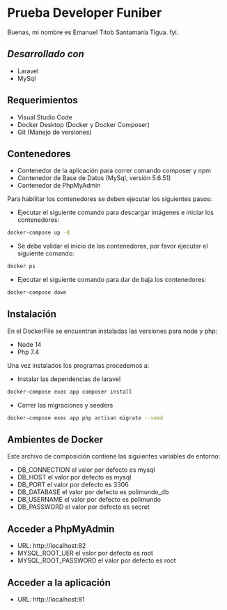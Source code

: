 # Prueba Developer Funiber

Buenas, mi nombre es Emanuel Titob Santamaría Tigua.
fyi.

## _Desarrollado con_

- Laravel
- MySql

## Requerimientos

- Visual Studio Code
- Docker Desktop (Docker y Docker Composer)
- Git (Manejo de versiones)

## Contenedores
- Contenedor de la aplicación para correr comando composer y npm
- Contenedor de Base de Datos (MySql, versión 5.6.51)
- Contenedor de PhpMyAdmin

Para habilitar los contenedores se deben ejecutar los siguientes pasos:

-  Ejecutar el siguiente comando para descargar imágenes e iniciar los contenedores:
  ```sh
docker-compose up -d
```
-  Se debe validar el inicio de los contenedores, por favor ejecutar el siguiente comando:
  ```sh
 docker ps
```
-  Ejecutar el siguiente comando para dar de baja los contenedores:
  ```sh
docker-compose down
```
## Instalación
En el DockerFile se encuentran instaladas las versiones para node y php: 
- Node 14 
- Php 7.4

Una vez instalados los programas procedemos a:
- Instalar las dependencias de laravel
```sh
docker-compose exec app composer install
```
- Correr las migraciones y seeders
```sh
docker-compose exec app php artisan migrate --seed
```

## Ambientes de Docker
Este archivo de composición contiene las siguientes variables de entorno:
- DB_CONNECTION el valor por defecto es mysql
- DB_HOST el valor por defecto es mysql
- DB_PORT el valor por defecto es 3306
- DB_DATABASE el valor por defecto es polimundo_db
- DB_USERNAME el valor por defecto es polimundo
- DB_PASSWORD el valor por defecto es secret

## Acceder a PhpMyAdmin
- URL: http://localhost:82
- MYSQL_ROOT_UER el valor por defecto es root
- MYSQL_ROOT_PASSWORD el valor por defecto es root

## Acceder a la aplicación 
- URL: http://localhost:81

